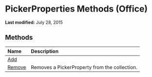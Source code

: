
# PickerProperties Methods (Office)

 **Last modified:** July 28, 2015


## Methods



|**Name**|**Description**|
|:-----|:-----|
| [Add](a52c9607-1b0a-c37e-a3af-dc0550c64deb.md)||
| [Remove](b224723d-7761-1ac6-f94c-58ead912c555.md)|Removes a PickerProperty from the collection.|
